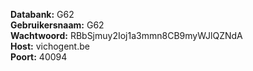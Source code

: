 ****Databank:**** G62  
****Gebruikersnaam:**** G62  
****Wachtwoord:**** RBbSjmuy2Ioj1a3mmn8CB9myWJlQZNdA  
****Host:**** vichogent.be  
****Poort:**** 40094

